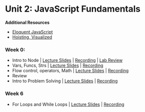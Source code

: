 # Unit 2: JavaScript Fundamentals

**Additional Resources**

- [Eloquent JavaScript](https://eloquentjavascript.net/)
- [Hoisting, Visualized](https://dev.to/lydiahallie/javascript-visualized-hoisting-478h)


### Week 0:
* Intro to Node | [Lecture Slides](https://drive.google.com/file/d/1wj9_NkXn3a6cYJp3LNLDkg1jTCUviGyN/view?usp=sharing) | [Recording](https://us02web.zoom.us/rec/share/LPLCX0YthrwJr8C63A2zYY81O1zS9z8sfe9dNcOFbN2jKiEfZ790QQbIGnzCkUOm.M-KKlgoBGUr55nzY) | [Lab Review](https://us02web.zoom.us/rec/share/XbdZhU5164doYibAukxTK_veqFH4M4l42Fj2YEuO8HOH6cxsu4Z0Abrj77Iarur-.fCJV0Ag1mBjL12Rp)
* Vars, Funcs, Strs | [Lecture Slides](https://drive.google.com/file/d/17fzaHBnlYZuz7SWkl-AxRDPZKHtflVry/view?usp=sharing) | [Recording](https://us02web.zoom.us/rec/share/EntoJNmo0MaGCg7Fw5XZ5wpEUnpVmep43MwBBdDaszDuNGMn5qlxbND7OLjf5hwI.wrqZqpnX8q2eDpO_)
* Flow control, operators, Math | [Lecture Slides](https://drive.google.com/file/d/1IpTZK4oC8pZjtULNZdY42n_iMGXgb2EG/view?usp=sharing) | [Recording](https://us02web.zoom.us/rec/share/WjyZQNm0FwzG9sWmQBPlFdNRmCcqxh2k4jKNncekkFT1mYI0SSBtur9QIux_o2je.2HZqIgkBJRu8AmRV)
* Review
* Intro to Problem Solving | [Lecture Slides](https://drive.google.com/file/d/1UFnUfeTmdDXz7GT0xc3M6xJ5gJnSneZD/view?usp=sharing) | [Recording](https://us02web.zoom.us/rec/share/wmbKcP8yDmfKjfaUwU8yvAUT8t4Lj_ArPmAOw9evWacpFJtCjSBbhQKryDMivaZe.iDmGa565yKwZwOKP?startTime=1683294499000)

### Week 6
- For Loops and While Loops | [Lecture Slides](https://drive.google.com/file/d/1-ghDZtCE4dc5O0YUy5Hiy4fbrHxOqFiH/view?usp=sharing) | [Recording](https://us02web.zoom.us/rec/share/9l5wJpMmaMDYaaOEpyhzSQlxofv7XPCShxYOJp5XffD8u438cWncHOAqzqIvWNJ0.zj5S815nkHZ2Tf2B?startTime=1683558349000)
